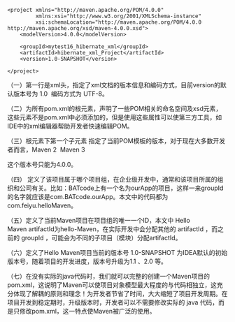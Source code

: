 
````<?xml version="1.0" encoding="UTF-8"?>
<project xmlns="http://maven.apache.org/POM/4.0.0"
         xmlns:xsi="http://www.w3.org/2001/XMLSchema-instance"
         xsi:schemaLocation="http://maven.apache.org/POM/4.0.0 http://maven.apache.org/xsd/maven-4.0.0.xsd">
    <modelVersion>4.0.0</modelVersion>

    <groupId>mytest16_hibernate_xml</groupId>
    <artifactId>hibernate_xml_Project</artifactId>
    <version>1.0-SNAPSHOT</version>

</project>
````

（一）第一行是xml头，指定了xml文档的版本信息和编码方式，目前version的默认版本号为 1.0  编码方式为 UTF-8。

（二）<project>为所有pom.xml的根元素，声明了一些POM相关的命名空间及xsd元素，这些元素不是pom.xml中必须添加的，但是使用这些属性可以使第三方工具，如IDE中的xml编辑器帮助开发者快速编辑POM。

（三）根元素下第一个子元素 <modeVersion> 指定了当前POM模板的版本，对于现在大多数开发者而言，Maven 2  Maven 3 

这个版本号只能为4.0.0。

（四）<groupId> 定义了该项目属于哪个项目组，在企业级开发中，通常和该项目所属的组织和公司有关。比如：BATcode上有一个名为ourApp的项目，这样一来groupId的名字就应该是com.BATcode.ourApp。本文中的代码都为com.feiyu.helloMaven。

（五）<artifactId>定义了当前Maven项目在项目组的唯一一个ID，本文中 Hello Maven artifactId为hello-Maven，在实际开发中会分配其他的 artifactId ，而之前的 groupId ，可能会为不同的子项目（模块）分配artifactId。

（六）<version>定义了Hello Maven项目当前的版本号 1.0-SNAPSHOT 为IDEA默认的初始版本号，随着项目的开发进度，版本号升级为1.1 、2.0 等。

（七）在没有实际的java代码时，我们就可以完整的创建一个Maven项目的pom.xml，这说明了Maven可以使项目对象模型最大程度的与代码相独立，这充分体现了解耦的原则和理念！为开发者节省了时间，大大缩短了项目开发周期。在项目开发到稳定期时，升级版本时，开发者可以不需要修改实际的 java 代码，而是只修改pom.xml，这一特点使Maven被广泛的使用。
 
 
 
 